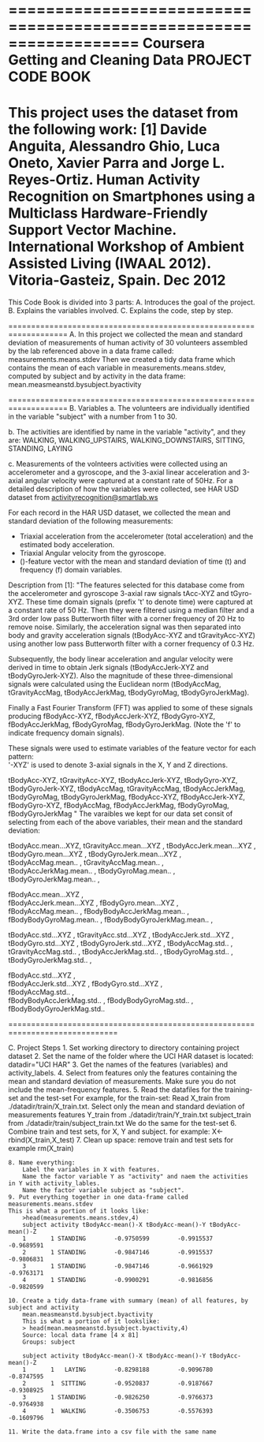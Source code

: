 ==================================================================
Coursera Getting and Cleaning Data PROJECT
				CODE BOOK
==================================================================
This project uses the dataset from the following work:
[1] Davide Anguita, Alessandro Ghio, Luca Oneto, Xavier Parra and Jorge L. Reyes-Ortiz. 
Human Activity Recognition on Smartphones using a Multiclass Hardware-Friendly 
Support Vector Machine. 
International Workshop of Ambient Assisted Living (IWAAL 2012). Vitoria-Gasteiz, Spain. Dec 2012
==================================================================

This Code Book is divided into 3 parts:
	A. Introduces the goal of the project.
	B. Explains the variables involved.
	C. Explains the code, step by step.
	
===================================================================
A. In this project we collected the mean and standard deviation of measurements
of human activity of 30 volunteers assembled by the lab referenced above in a data frame called:
measurements.means.stdev
Then we created a tidy data frame which contains the mean of each variable in 
measurements.means.stdev, computed by subject and by activity in the data frame:
mean.measmeanstd.bysubject.byactivity

===================================================================
B. Variables
a. The volunteers are individually identified in the variable "subject" with a number from 1 to 30.

b. The activities are identified by name in the variable "activity", and they are:
WALKING, WALKING_UPSTAIRS, WALKING_DOWNSTAIRS, SITTING, STANDING, LAYING

c. Measurements of the volnteers activities were collected using an accelerometer 
and a gyroscope, and the 3-axial linear acceleration and 3-axial angular velocity 
were captured at a constant rate of 50Hz. 
For a detailed description of how the variables were collected, see HAR USD dataset from 
activityrecognition@smartlab.ws

For each record in the HAR USD dataset, we collected the mean and standard deviation of 
the following measurements:
- Triaxial acceleration from the accelerometer (total acceleration) and 
   the estimated body acceleration.
- Triaxial Angular velocity from the gyroscope. 
- ()-feature vector with the mean and standard deviation of time (t) and frequency (f) domain variables. 

Description from [1]: 
"The features selected for this database come from the accelerometer and gyroscope 3-axial 
raw signals tAcc-XYZ and tGyro-XYZ. These time domain signals (prefix 't' to denote time) 
were captured at a constant rate of 50 Hz. Then they were filtered using a median filter 
and a 3rd order low pass Butterworth filter with a corner frequency of 20 Hz to remove noise. 
Similarly, the acceleration signal was then separated into body and gravity acceleration signals 
(tBodyAcc-XYZ and tGravityAcc-XYZ) 
using another low pass Butterworth filter with a corner frequency of 0.3 Hz.

Subsequently, the body linear acceleration and angular velocity were derived in time to obtain Jerk signals 
(tBodyAccJerk-XYZ and tBodyGyroJerk-XYZ). 
Also the magnitude of these three-dimensional signals were calculated using the Euclidean norm 
(tBodyAccMag, tGravityAccMag, tBodyAccJerkMag, tBodyGyroMag, tBodyGyroJerkMag). 

Finally a Fast Fourier Transform (FFT) was applied to some of these signals producing 
fBodyAcc-XYZ, fBodyAccJerk-XYZ, fBodyGyro-XYZ, fBodyAccJerkMag, fBodyGyroMag, fBodyGyroJerkMag. 
(Note the 'f' to indicate frequency domain signals). 

These signals were used to estimate variables of the feature vector for each pattern:  
'-XYZ' is used to denote 3-axial signals in the X, Y and Z directions.

tBodyAcc-XYZ, tGravityAcc-XYZ, tBodyAccJerk-XYZ, tBodyGyro-XYZ, tBodyGyroJerk-XYZ,
tBodyAccMag, tGravityAccMag, tBodyAccJerkMag, tBodyGyroMag, tBodyGyroJerkMag,
fBodyAcc-XYZ, fBodyAccJerk-XYZ, fBodyGyro-XYZ, fBodyAccMag, fBodyAccJerkMag,
fBodyGyroMag, fBodyGyroJerkMag
"
The varaibles we kept for our data set consit of selecting from each of the above variables,
their mean and the standard deviation:

tBodyAcc.mean...XYZ,
tGravityAcc.mean...XYZ ,
tBodyAccJerk.mean...XYZ , 
tBodyGyro.mean...XYZ , 
tBodyGyroJerk.mean...XYZ ,  
tBodyAccMag.mean.. , 
tGravityAccMag.mean.. ,   
tBodyAccJerkMag.mean.. , 
tBodyGyroMag.mean.. , 
tBodyGyroJerkMag.mean..  , 

fBodyAcc.mean...XYZ ,  
fBodyAccJerk.mean...XYZ , 
fBodyGyro.mean...XYZ ,  
fBodyAccMag.mean.. , 
fBodyBodyAccJerkMag.mean.. , 
fBodyBodyGyroMag.mean.. , 
fBodyBodyGyroJerkMag.mean.. , 

tBodyAcc.std...XYZ ,
tGravityAcc.std...XYZ , 
tBodyAccJerk.std...XYZ , 
tBodyGyro.std...XYZ , 
tBodyGyroJerk.std...XYZ , 
tBodyAccMag.std.. , 
tGravityAccMag.std.. , 
tBodyAccJerkMag.std.. ,
tBodyGyroMag.std.. , 
tBodyGyroJerkMag.std.. , 

fBodyAcc.std...XYZ ,  
fBodyAccJerk.std...XYZ , 
fBodyGyro.std...XYZ ,  
fBodyAccMag.std.. ,  
fBodyBodyAccJerkMag.std.. , 
fBodyBodyGyroMag.std.. ,  
fBodyBodyGyroJerkMag.std.. 

==============================================================================

C. Project Steps
	1. Set working directory to directory containing project dataset
	2. Set the name of the folder where the UCI HAR dataset is located: datadir="UCI HAR"
	3. Get the names of the features (variables) and activity_labels. 
	4. Select from features only the features containing the mean and standard deviation of
		measurements. Make sure you do not include the mean-frequency features.
	5. Read the datafiles for the training-set and the test-set
		For example, for the train-set:
		Read X_train from ./datadir/train/X_train.txt. 
			Select only the mean and standard deviation of measurements features
		Y_train from ./datadir/train/Y_train.txt
		subject_train from ./datadir/train/subject_train.txt 
		We do the same for the test-set
	6. Combine train and test sets, for X, Y and subject.
		for example: X<-rbind(X_train,X_test)
	7. Clean up space: remove train and test sets
		for example rm(X_train)
		
	8. Name everything: 
		Label the variables in X with features. 
		Name the factor variable Y as "activity" and naem the activities in Y with activity_lables.
		Name the factor variable subject as "subject".
	9. Put everything together in one data-frame called measurements.means.stdev
	This is what a portion of it looks like:
		>head(measurements.means.stdev,4)
		subject activity tBodyAcc-mean()-X tBodyAcc-mean()-Y tBodyAcc-mean()-Z
		1       1 STANDING        -0.9750599        -0.9915537        -0.9689591
		2       1 STANDING        -0.9847146        -0.9915537        -0.9806831
		3       1 STANDING        -0.9847146        -0.9661929        -0.9763171
		4       1 STANDING        -0.9900291        -0.9816856        -0.9820599
		
	10. Create a tidy data-frame with summary (mean) of all features, by subject and activity
		mean.measmeanstd.bysubject.byactivity
		This is what a portion of it lookslike:
		> head(mean.measmeanstd.bysubject.byactivity,4)
		Source: local data frame [4 x 81]
		Groups: subject

		subject activity tBodyAcc-mean()-X tBodyAcc-mean()-Y tBodyAcc-mean()-Z
		1       1   LAYING        -0.8298188        -0.9096780        -0.8747595
		2       1  SITTING        -0.9520837        -0.9187667        -0.9308925
		3       1 STANDING        -0.9826250        -0.9766373        -0.9764938
		4       1  WALKING        -0.3506753        -0.5576393        -0.1609796

	11. Write the data.frame into a csv file with the same name
	